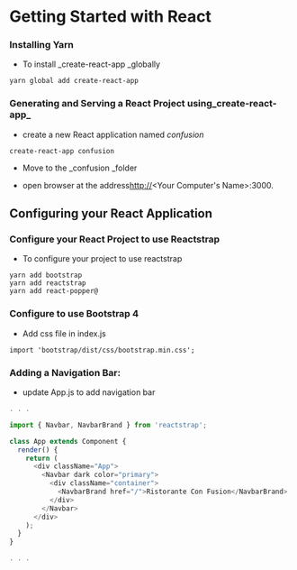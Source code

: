 # Getting Started with React

### Installing Yarn

* To install \_create-react-app \_globally

```
yarn global add create-react-app
```

### Generating and Serving a React Project using_create-react-app_

* create a new React application named _confusion_

```
create-react-app confusion
```

* Move to the \_confusion \_folder

* open browser at the address[http://](http://<your/)&lt;Your Computer's Name&gt;:3000.

## Configuring your React Application

### Configure your React Project to use Reactstrap

* To configure your project to use reactstrap

```
yarn add bootstrap
yarn add reactstrap
yarn add react-popper@
```

### Configure to use Bootstrap 4

* Add css file in index.js

```
import 'bootstrap/dist/css/bootstrap.min.css';
```

### Adding a Navigation Bar:

* update App.js to add navigation bar

```js
. . .

import { Navbar, NavbarBrand } from 'reactstrap';

class App extends Component {
  render() {
    return (
      <div className="App">
        <Navbar dark color="primary">
          <div className="container">
            <NavbarBrand href="/">Ristorante Con Fusion</NavbarBrand>
          </div>
        </Navbar>
      </div>
    );
  }
}

. . .
```



